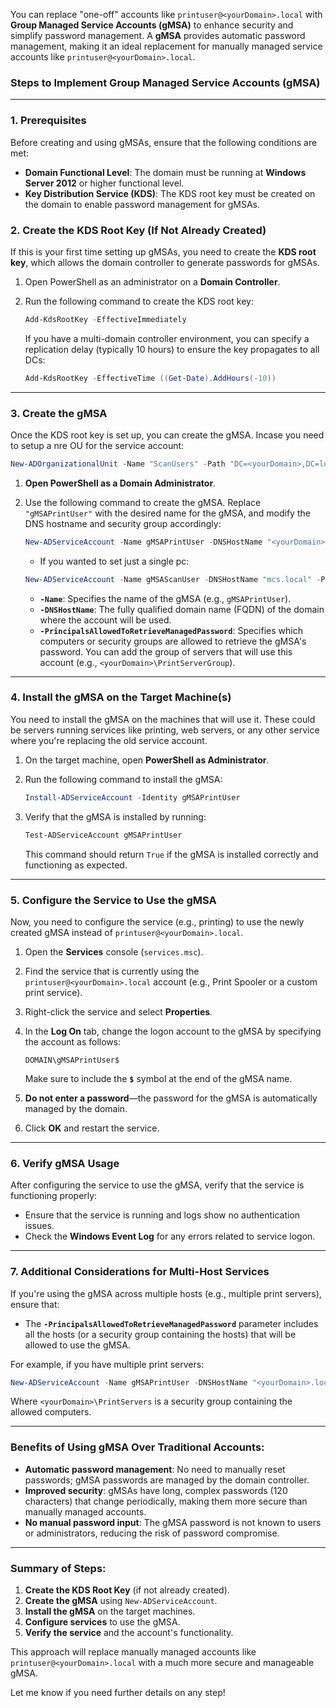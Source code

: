 You can replace "one-off" accounts like `printuser@<yourDomain>.local` with **Group Managed Service Accounts (gMSA)** to enhance security and simplify password management. A **gMSA** provides automatic password management, making it an ideal replacement for manually managed service accounts like `printuser@<yourDomain>.local`.

### **Steps to Implement Group Managed Service Accounts (gMSA)**

---

### **1. Prerequisites**
Before creating and using gMSAs, ensure that the following conditions are met:
- **Domain Functional Level**: The domain must be running at **Windows Server 2012** or higher functional level.
- **Key Distribution Service (KDS)**: The KDS root key must be created on the domain to enable password management for gMSAs.

### **2. Create the KDS Root Key (If Not Already Created)**

If this is your first time setting up gMSAs, you need to create the **KDS root key**, which allows the domain controller to generate passwords for gMSAs.

1. Open PowerShell as an administrator on a **Domain Controller**.

2. Run the following command to create the KDS root key:
   
   ```powershell
   Add-KdsRootKey -EffectiveImmediately
   ```

   If you have a multi-domain controller environment, you can specify a replication delay (typically 10 hours) to ensure the key propagates to all DCs:
   
   ```powershell
   Add-KdsRootKey -EffectiveTime ((Get-Date).AddHours(-10))
   ```

---

### **3. Create the gMSA**

Once the KDS root key is set up, you can create the gMSA.
Incase you need to setup a nre OU for the service account:

```powershell
New-ADOrganizationalUnit -Name "ScanUsers" -Path "DC=<yourDomain>,DC=local" -ProtectedFromAccidentalDeletion $true

```
1. **Open PowerShell as a Domain Administrator**.

2. Use the following command to create the gMSA. Replace `"gMSAPrintUser"` with the desired name for the gMSA, and modify the DNS hostname and security group accordingly:

   ```powershell
   New-ADServiceAccount -Name gMSAPrintUser -DNSHostName "<yourDomain>.local" -PrincipalsAllowedToRetrieveManagedPassword "<yourDomain>\PrintServerGroup"
   ```
   - If you wanted to set just a single pc:
     
   ```powershell
   New-ADServiceAccount -Name gMSAScanUser -DNSHostName "mcs.local" -PrincipalsAllowedToRetrieveManagedPassword "mcs\mcssrv1$"

   ```

   - **`-Name`**: Specifies the name of the gMSA (e.g., `gMSAPrintUser`).
   - **`-DNSHostName`**: The fully qualified domain name (FQDN) of the domain where the account will be used.
   - **`-PrincipalsAllowedToRetrieveManagedPassword`**: Specifies which computers or security groups are allowed to retrieve the gMSA's password. You can add the group of servers that will use this account (e.g., `<yourDomain>\PrintServerGroup`).

---

### **4. Install the gMSA on the Target Machine(s)**

You need to install the gMSA on the machines that will use it. These could be servers running services like printing, web servers, or any other service where you're replacing the old service account.

1. On the target machine, open **PowerShell as Administrator**.

2. Run the following command to install the gMSA:
   
   ```powershell
   Install-ADServiceAccount -Identity gMSAPrintUser
   ```

3. Verify that the gMSA is installed by running:

   ```powershell
   Test-ADServiceAccount gMSAPrintUser
   ```

   This command should return `True` if the gMSA is installed correctly and functioning as expected.

---

### **5. Configure the Service to Use the gMSA**

Now, you need to configure the service (e.g., printing) to use the newly created gMSA instead of `printuser@<yourDomain>.local`.

1. Open the **Services** console (`services.msc`).
2. Find the service that is currently using the `printuser@<yourDomain>.local` account (e.g., Print Spooler or a custom print service).
3. Right-click the service and select **Properties**.
4. In the **Log On** tab, change the logon account to the gMSA by specifying the account as follows:
   
   ```
   DOMAIN\gMSAPrintUser$
   ```

   Make sure to include the **`$`** symbol at the end of the gMSA name.

5. **Do not enter a password**—the password for the gMSA is automatically managed by the domain.

6. Click **OK** and restart the service.

---

### **6. Verify gMSA Usage**

After configuring the service to use the gMSA, verify that the service is functioning properly:
- Ensure that the service is running and logs show no authentication issues.
- Check the **Windows Event Log** for any errors related to service logon.

---

### **7. Additional Considerations for Multi-Host Services**

If you're using the gMSA across multiple hosts (e.g., multiple print servers), ensure that:
- The **`-PrincipalsAllowedToRetrieveManagedPassword`** parameter includes all the hosts (or a security group containing the hosts) that will be allowed to use the gMSA.

For example, if you have multiple print servers:
```powershell
New-ADServiceAccount -Name gMSAPrintUser -DNSHostName "<yourDomain>.local" -PrincipalsAllowedToRetrieveManagedPassword "<yourDomain>\PrintServers"
```

Where `<yourDomain>\PrintServers` is a security group containing the allowed computers.

---

### **Benefits of Using gMSA Over Traditional Accounts**:
- **Automatic password management**: No need to manually reset passwords; gMSA passwords are managed by the domain controller.
- **Improved security**: gMSAs have long, complex passwords (120 characters) that change periodically, making them more secure than manually managed accounts.
- **No manual password input**: The gMSA password is not known to users or administrators, reducing the risk of password compromise.

---

### **Summary of Steps**:
1. **Create the KDS Root Key** (if not already created).
2. **Create the gMSA** using `New-ADServiceAccount`.
3. **Install the gMSA** on the target machines.
4. **Configure services** to use the gMSA.
5. **Verify the service** and the account's functionality.

This approach will replace manually managed accounts like `printuser@<yourDomain>.local` with a much more secure and manageable gMSA.

Let me know if you need further details on any step!
